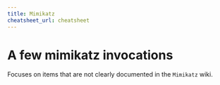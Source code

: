 ```yaml
---
title: Mimikatz
cheatsheet_url: cheatsheet
---
```


# A few mimikatz invocations

Focuses on items that are not clearly documented in the `Mimikatz` wiki.

